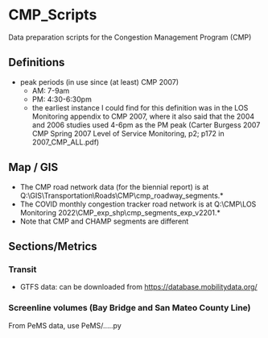 # CMP_Scripts
Data preparation scripts for the Congestion Management Program (CMP)

## Definitions
- peak periods (in use since (at least) CMP 2007)
  - AM: 7-9am
  - PM: 4:30-6:30pm
  - the earliest instance I could find for this definition was in the LOS Monitoring appendix to CMP 2007, where it also said that the 2004 and 2006 studies used 4-6pm as the PM peak (Carter Burgess 2007 CMP Spring 2007 Level of Service Monitoring, p2; p172 in 2007_CMP_ALL.pdf)

## Map / GIS
- The CMP road network data (for the biennial report) is at Q:\GIS\Transportation\Roads\CMP\cmp_roadway_segments.*
- The COVID monthly congestion tracker road network is at Q:\CMP\LOS Monitoring 2022\CMP_exp_shp\cmp_segments_exp_v2201.*
- Note that CMP and CHAMP segments are different

## Sections/Metrics
### Transit
- GTFS data: can be downloaded from https://database.mobilitydata.org/
### Screenline volumes (Bay Bridge and San Mateo County Line)
From PeMS data, use PeMS/.....py